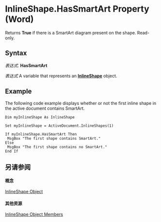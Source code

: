 
# InlineShape.HasSmartArt Property (Word)

Returns  **True** if there is a SmartArt diagram present on the shape. Read-only.


## Syntax

 _表达式_. **HasSmartArt**

 _表达式_ A variable that represents an **[InlineShape](a8fd110a-4aa7-c4b9-1559-32022787d955.md)** object.


## Example

The following code example displays whether or not the first inline shape in the active document contains SmartArt.


```
Dim myInlineShape As InlineShape 
 
Set myInlineShape = ActiveDocument.InlineShapes(1) 
 
If myInlineShape.HasSmartArt Then 
 MsgBox "The first shape contains SmartArt." 
Else 
 MsgBox "The first shape contains no SmartArt." 
End If
```


## 另请参阅


#### 概念


[InlineShape Object](a8fd110a-4aa7-c4b9-1559-32022787d955.md)
#### 其他资源


[InlineShape Object Members](http://msdn.microsoft.com/library/f9de7adf-d761-3824-ba2e-c58c26de3d82%28Office.15%29.aspx)